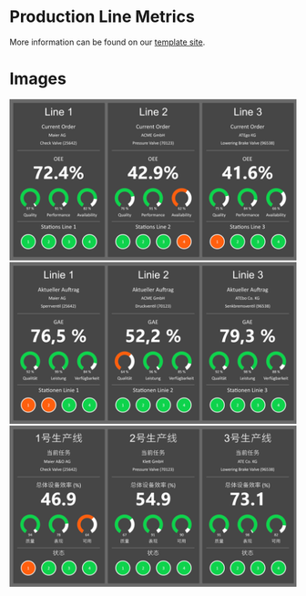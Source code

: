 # Production Line Metrics
More information can be found on our [template site](https://templates.peakboard.com/Production_Lines_Andon).

# Images
![Production Line Metrics Screenshot](Production_Lines_Andon_EN.png)
![Production Line Metrics Screenshot](Production_Lines_Andon_DE.png)
![Production Line Metrics Screenshot](Production_Lines_Andon_CN.png)